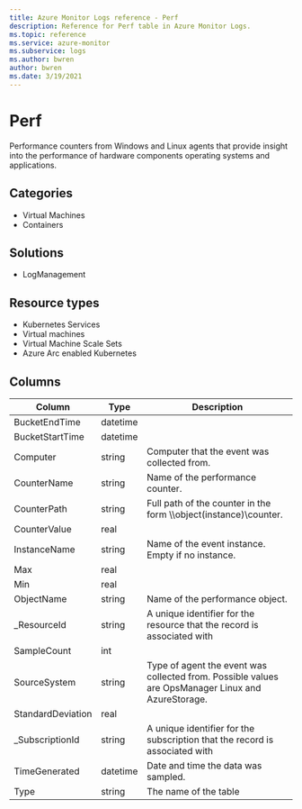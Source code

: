 ```yaml
---
title: Azure Monitor Logs reference - Perf
description: Reference for Perf table in Azure Monitor Logs.
ms.topic: reference
ms.service: azure-monitor
ms.subservice: logs
ms.author: bwren
author: bwren
ms.date: 3/19/2021
---
```


# Perf

 Performance counters from Windows and Linux agents that provide insight into the performance of hardware components operating systems and applications.

## Categories

- Virtual Machines
- Containers
## Solutions

- LogManagement
## Resource types

- Kubernetes Services
- Virtual machines
- Virtual Machine Scale Sets
- Azure Arc enabled Kubernetes




## Columns

|Column|Type|Description|
|---|---|---|
|BucketEndTime|datetime||
|BucketStartTime|datetime||
|Computer|string|Computer that the event was collected from.|
|CounterName|string|Name of the performance counter.|
|CounterPath|string|Full path of the counter in the form \\<Computer>\object(instance)\counter.|
|CounterValue|real||
|InstanceName|string|Name of the event instance. Empty if no instance.|
|Max|real||
|Min|real||
|ObjectName|string|Name of the performance object.|
|_ResourceId|string|A unique identifier for the resource that the record is associated with|
|SampleCount|int||
|SourceSystem|string|Type of agent the event was collected from. Possible values are OpsManager Linux and AzureStorage.|
|StandardDeviation|real||
|_SubscriptionId|string|A unique identifier for the subscription that the record is associated with|
|TimeGenerated|datetime|Date and time the data was sampled.|
|Type|string|The name of the table|
